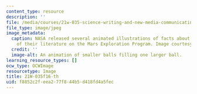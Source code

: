 ```yaml
---
content_type: resource
description: ''
file: /media/courses/21w-035-science-writing-and-new-media-communicating-science-to-the-public-fall-2016/f8852c2feea277f844b5d418fd4a5fec_21W-035f16-th.jpg
file_type: image/jpeg
image_metadata:
  caption: NASA released several animated illustrations of facts about Mars as part
    of their literature on the Mars Exploration Program. Image courtesy of [NASA](https://mars.nasa.gov/allaboutmars/facts/#?c=inspace&s=distance).
  credit: ''
  image-alt: An animation of smaller balls filling one larger ball.
learning_resource_types: []
ocw_type: OCWImage
resourcetype: Image
title: 21W-035f16-th
uid: f8852c2f-eea2-77f8-44b5-d418fd4a5fec
---
```

